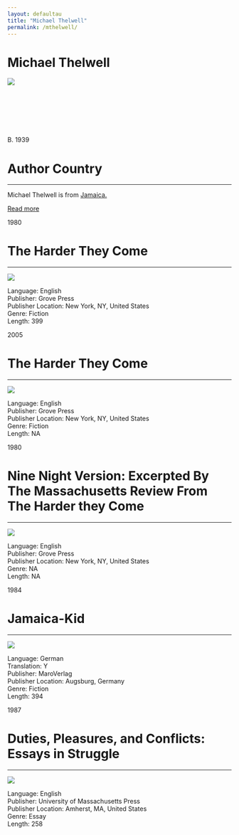 ```yaml
---
layout: defaultau
title: "Michael Thelwell"
permalink: /mthelwell/
---
```

<!-- partial:index.partial.html -->
<div class="content">
    <h1>Michael Thelwell</h1>
    <div class="quote">
        <div><img src="https://images.gr-assets.com/authors/1382538956p8/474878.jpg" class="logo"></div>
    </div>
    <div class="timeline">
        <div style="padding-bottom:100px;"></div>
        <div class="block">
            <div class="date right"><p class="right">B. 1939</p></div>
            <div class="dot"></div>
            <div class="left first">
            <div class="author_country">
                <h1>Author Country</h1><hr>
          <div class="aclocation">   <p>Michael Thelwell is from <a href="{{ site.baseurl }}/4">Jamaica.</a></p></div>
                <div class="acreadmore"><a href="https://en.wikipedia.org/wiki/Ekwueme_Michael_Thelwell" target="_blank">Read more</a></div>
            </div>
            </div>
        </div>
        <div class="block">
            <div class="date left"><p class="left">1980</p></div>
            <div class="dot"></div>
            <div class="right">
                <h1>The Harder They Come</h1><hr>
                <p><img src="https://i.gr-assets.com/images/S/compressed.photo.goodreads.com/books/1408639788l/23006483.jpg"></p>
                <p>
                Language: English<br>
                Publisher: Grove Press<br>
                Publisher Location: New York, NY, United States<br>
                Genre: Fiction<br>
                Length: 399<br>
                </p>
            </div>
        </div>
        <div class="block">
            <div class="date left"><p class="left">2005</p></div>
            <div class="dot"></div>
            <div class="right">
                <h1>The Harder They Come</h1><hr>
                <p><img src="https://images.gr-assets.com/authors/1382538956p8/474878.jpg"></p>
                <p>
                Language: English<br>
                Publisher: Grove Press<br>
                Publisher Location: New York, NY, United States<br>
                Genre: Fiction<br>
                Length: NA<br>
                </p>
            </div>
        </div>
        <div class="block">
            <div class="date left"><p class="left">1980</p></div>
            <div class="dot"></div>
            <div class="right">
                <h1>Nine Night Version: Excerpted By The Massachusetts Review From The Harder they Come</h1><hr>
                <p><img src="https://images.gr-assets.com/authors/1382538956p8/474878.jpg"></p>
                <p>
                Language: English<br>
                Publisher: Grove Press<br>
                Publisher Location: New York, NY, United States<br>
                Genre: NA<br>
                Length: NA<br>
                </p>
            </div>
        </div>
        <div class="block">
            <div class="date left"><p class="left">1984</p></div>
            <div class="dot"></div>
            <div class="right">
                <h1>Jamaica-Kid</h1><hr>
                <p><img src="https://ia903400.us.archive.org/BookReader/BookReaderPreview.php?id=jamaicakidharder0000thel&subPrefix=jamaicakidharder0000thel&itemPath=/17/items/jamaicakidharder0000thel&server=ia903400.us.archive.org&page=leaf1&fail=preview&&scale=8&rotate=0"></p>
                <p>
                Language: German<br>
                Translation: Y<br>
                Publisher: MaroVerlag<br>
                Publisher Location: Augsburg, Germany<br>
                Genre: Fiction<br>
                Length: 394<br>
                </p>
            </div>
        </div>
        <div class="block">
            <div class="date left"><p class="left">1987</p></div>
            <div class="dot"></div>
            <div class="right">
                <h1>Duties, Pleasures, and Conflicts:  Essays in Struggle</h1><hr>
                <p><img src="https://i.gr-assets.com/images/S/compressed.photo.goodreads.com/books/1348317924l/1137426.jpg"></p>
                <p>
                Language: English<br>
                Publisher: University of Massachusetts Press<br>
                Publisher Location: Amherst, MA, United States<br>
                Genre: Essay<br>
                Length: 258<br>
                </p>
            </div>
        </div>
  <!-- partial -->
<script src='https://cdnjs.cloudflare.com/ajax/libs/jquery/3.1.1/jquery.min.js'></script><script  src="{{ site.baseurl }}/assets/js/authorscript.js"></script>